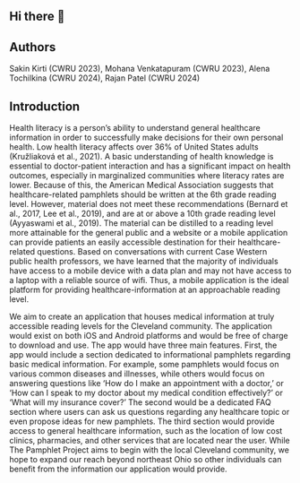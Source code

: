 ## Hi there 👋

## Authors
Sakin Kirti (CWRU 2023), Mohana Venkatapuram (CWRU 2023), Alena Tochilkina (CWRU 2024), Rajan Patel (CWRU 2024)

## Introduction
Health literacy is a person’s ability to understand general healthcare information in order to successfully make decisions for their own personal health. Low health literacy affects over 36% of United States adults (Kružliaková et al., 2021). A basic understanding of health knowledge is essential to doctor-patient interaction and has a significant impact on health outcomes, especially in marginalized communities where literacy rates are lower. Because of this, the American Medical Association suggests that healthcare-related pamphlets should be written at the 6th grade reading level. However, material does not meet these recommendations (Bernard et al., 2017, Lee et al., 2019), and are at or above a 10th grade reading level (Ayyaswami et al., 2019). The material can be distilled to a reading level more attainable for the general public and a website or a mobile application can provide patients an easily accessible destination for their healthcare-related questions. Based on conversations with current Case Western public health professors, we have learned that the majority of individuals have access to a mobile device with a data plan and may not have access to a laptop with a reliable source of wifi. Thus, a mobile application is the ideal platform for providing healthcare-information at an approachable reading level.

We aim to create an application that houses medical information at truly accessible reading levels for the Cleveland community. The application would exist on both iOS and Android platforms and would be free of charge to download and use. The app would have three main features. First, the app would include a section dedicated to informational pamphlets regarding basic medical information. For example, some pamphlets would focus on various common diseases and illnesses, while others would focus on answering questions like ‘How do I make an appointment with a doctor,’ or ‘How can I speak to my doctor about my medical condition effectively?’ or ‘What will my insurance cover?’ The second would be a dedicated FAQ section where users can ask us questions regarding any healthcare topic or even propose ideas for new pamphlets. The third section would provide access to general healthcare information, such as the location of low cost clinics, pharmacies, and other services that are located near the user. While The Pamphlet Project aims to begin with the local Cleveland community, we hope to expand our reach beyond northeast Ohio so other individuals can benefit from the information our application would provide.

